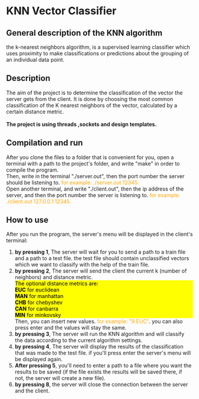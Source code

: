 # KNN Vector Classifier

## General description of the KNN algorithm

the k-nearest neighbors algorithm, is a supervised learning classifier which uses proximity to make classifications
or predictions about the grouping of an individual data point.
## Description 
The aim of the project is to determine the classification
of the vector the server gets from the client.
It is done by choosing the most common classification
of the K nearest neighbors of the vector, calculated by a certain distance metric.</br> </br>
<b>The project is using threads ,sockets and design templates.</b> </br>

## Compilation and run
After you clone the files to a folder that is convenient for you,
open a terminal with a path to the project's folder, and write "make" in order to compile
the program. </br>
Then, write in the terminal "./server.out", then the port number
the server should be listening to. <span style="color: orange;">for example: ./server.out 12345.</span> </br>
Open another terminal, and write "./client.out", then the ip address of the server,
and then the port number the server is listening to. <span style="color: orange;">
for example: ./client.out 127.0.0.1 12345.</span>


## How to use
After you run the program, the server's menu will
be displayed in the client's terminal: </br>
1. <b>by pressing 1</b>, The server will wait for you
to send a path to a train file and a path to a test file. the test file should contain
   unclassified vectors which we want to classify with the help of the train file.</br>
2. <b>by pressing 2</b>, The server will send the client the current k (number of neighbors)
and distance metric. <div style="background-color: yellow; color: black;">The optional distance metrics are: </br>
<b>EUC</b> for euclidean </br>
<b>MAN</b> for manhattan </br>
<b>CHB</b> for chebyshev </br>
<b>CAN</b> for canbarra </br>
<b>MIN</b> for minkovsky </br> </div>
Then, you can insert new values. <span style="color: orange;">
   for example: "9 EUC"</span>.
you can also press enter and the values will stay the same.</br>
3. <b>by pressing 3</b>, The server will run the KNN algorithm and will classify the data
according to the current algorithm settings.</br>
4. <b>by pressing 4</b>, The server will display the results of the classification
that was made to the test file. if you'll press enter the server's menu
will be displayed again.</br>
5. <b>After pressing 5</b>, you'll need to enter a path to a file where you
want the results to be saved (if the file exists the results will be saved there,
if not, the server will create a new file).</br>
6. <b>by pressing 8</b>, the server will close the connection between the server and the client.</br>

